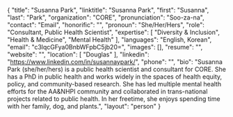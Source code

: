 {
  "title": "Susanna Park",
  "linktitle": "Susanna Park",
  "first": "Susanna",
  "last": "Park",
  "organization": "CORE",
  "pronunciation": "Soo-za-na",
  "contact": "Email",
  "honorific": "",
  "pronoun": "She/Her/Hers",
  "role": "Consultant, Public Health Scientist",
  "expertise": [
    "Diversity & Inclusion",
    "Health & Medicine",
    "Mental Health"
  ],
  "languages": "English, Korean",
  "email": "c3lqcGFya0BnbWFpbC5jb20=",
  "images": [],
  "resume": "",
  "website": "",
  "location": [
    "Douglas"
  ],
  "linkedin": "https://www.linkedin.com/in/susannaypark/",
  "phone": "",
  "bio": "Susanna Park (she/her/hers) is a public health scientist and consultant for CORE. She has a PhD in public health and works widely in the spaces of health equity, policy, and community-based research. She has led multiple mental health efforts for the AA&NHPI community and collaborated in trans-national projects related to public health. In her freetime, she enjoys spending time with her family, dog, and plants.",
  "layout": "person"
}